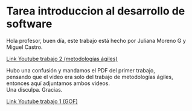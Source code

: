 <!DOCTYPE html>
<HTML>
  <meta http-equiv=”Content-Type” content=”text/html; charset=ISO-8859-1″ />
  <head>
    <title>Introduccion desarrollo de software </title>
  </head>
  <body>
      <h1>Tarea introduccion al desarrollo de software</h1>
      <p>Hola profesor, buen día, este trabajo está hecho por Juliana Moreno G y Miguel Castro. </p>
      <A href="https://youtu.be/p3npTb0bVn4" target="_blank"> Link Youtube trabajo 2 (metodologías ágiles) </A>
      <p> Hubo una confusión y mandamos el PDF del primer trabajo, <br> 
        pensando que el video era solo del trabajo de metodologías ágiles, entonces aquí adjuntamos ambos videos. <br>
         Una disculpa. Gracias.  <br> </p> 
         <A href="https://youtu.be/fqM5xg5iKoM" target="_blank"> Link Youtube trabajo 1 (GOF) </A>
  </body>  
</HTML>
